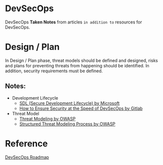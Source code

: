 # DevSecOps
DevSecOps **Taken Notes** from articles `in addition to` resources for DevSecOps.

# Design / Plan
In Design / Plan phase, threat models should be defined and designed, risks and plans for preventing threats from happening should be identified. In addition, security requirements must be defined.

## Notes:
- Development Lifecycle
  - [SDL (Secure Development Lifecycle) by Microsoft](./Design/Development-Lifecycle/SDL-by-Microsoft.md)
  - [How to Ensure Security at the Speed of DevSecOps by Gitlab](./Design/Development-Lifecycle/How-to-Ensure-Security-at-the-Speed-of-DevOps-by-Gitlab.md)
- Threat Model
  - [Threat Modeling by OWASP](./Design/Threat-Model/Threat-Modeling-by-OWASP.md)
  - [Structured Threat Modeling Process by OWASP](./Design/Threat-Model/Threat-Modeling-Process-By-OWASP.md)

# Reference
[DevSecOps Roadmap](https://github.com/hahwul/DevSecOps)
